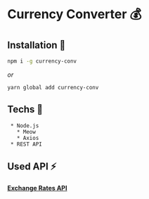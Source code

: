# Currency Converter 💰

## Installation 🔽
```bash
npm i -g currency-conv
```
   *or*
```bash
yarn global add currency-conv
```

## Techs 🚀
     * Node.js
       * Meow
       * Axios
     * REST API
     
## Used API ⚡
#### [Exchange Rates API](exchangeratesapi.io)
